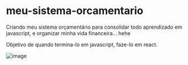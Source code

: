 # meu-sistema-orcamentario
Criando meu sistema orçamentário para consolidar todo aprendizado em javascript, e organizar minha vida financeira... hehe

Objetivo de quando termina-lo em javascript, faze-lo em react.

![image](https://user-images.githubusercontent.com/76121782/185777911-af25b3b8-595c-4605-8458-375a23fe929c.png)
